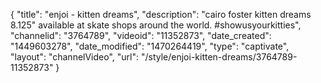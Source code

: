 {
    "title": "enjoi - kitten dreams",
    "description": "cairo foster kitten dreams 8.125\" available at skate shops around the world. #showusyourkitties",
    "channelid": "3764789",
    "videoid": "11352873",
    "date_created": "1449603278",
    "date_modified": "1470264419",
    "type": "captivate",
    "layout": "channelVideo",
    "url": "\/style\/enjoi-kitten-dreams\/3764789-11352873"
}